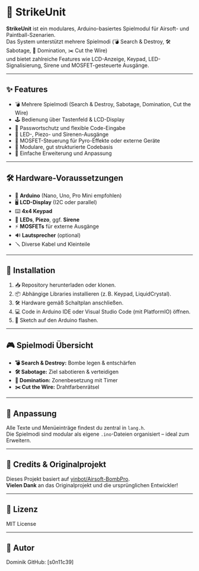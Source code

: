 # 🚦 StrikeUnit

**StrikeUnit** ist ein modulares, Arduino-basiertes Spielmodul für Airsoft- und Paintball-Szenarien.  
Das System unterstützt mehrere Spielmodi (💣 Search & Destroy, 🛠️ Sabotage, 🏁 Domination, ✂️ Cut the Wire)  
und bietet zahlreiche Features wie LCD-Anzeige, Keypad, LED-Signalisierung, Sirene und MOSFET-gesteuerte Ausgänge.

---

## ✨ Features

- 💣 Mehrere Spielmodi (Search & Destroy, Sabotage, Domination, Cut the Wire)
- 🕹️ Bedienung über Tastenfeld & LCD-Display
- 🔐 Passwortschutz und flexible Code-Eingabe
- 🚨 LED-, Piezo- und Sirenen-Ausgänge
- 🧨 MOSFET-Steuerung für Pyro-Effekte oder externe Geräte
- 🧩 Modulare, gut strukturierte Codebasis
- 🔄 Einfache Erweiterung und Anpassung

---

## 🛠️ Hardware-Voraussetzungen

- 🧠 **Arduino** (Nano, Uno, Pro Mini empfohlen)
- 🖥️ **LCD-Display** (I2C oder parallel)
- ⌨️ **4x4 Keypad**
- 🔴 **LEDs**, **Piezo**, ggf. **Sirene**
- ⚡ **MOSFETs** für externe Ausgänge
- 🔊 **Lautsprecher** (optional)
- 🪛 Diverse Kabel und Kleinteile

---

## 🚀 Installation

1. 📥 Repository herunterladen oder klonen.
2. 📦 Abhängige Libraries installieren (z. B. Keypad, LiquidCrystal).
3. 🛠️ Hardware gemäß Schaltplan anschließen.
4. 💻 Code in Arduino IDE oder Visual Studio Code (mit PlatformIO) öffnen.
5. 🔌 Sketch auf den Arduino flashen.

---

## 🎮 Spielmodi Übersicht

- **💣 Search & Destroy:** Bombe legen & entschärfen
- **🛠️ Sabotage:** Ziel sabotieren & verteidigen
- **🏁 Domination:** Zonenbesetzung mit Timer
- **✂️ Cut the Wire:** Drahtfarbenrätsel

---

## 📝 Anpassung

Alle Texte und Menüeinträge findest du zentral in `lang.h`.  
Die Spielmodi sind modular als eigene `.ino`-Dateien organisiert – ideal zum Erweitern.

---

## 🙏 Credits & Originalprojekt

Dieses Projekt basiert auf [yinbot/Airsoft-BombPro](https://github.com/yinbot/Airsoft-BombPro).  
**Vielen Dank** an das Originalprojekt und die ursprünglichen Entwickler!

---

## 📝 Lizenz

MIT License

---

## 👤 Autor

Dominik 
GitHub: [s0n11c39]  
